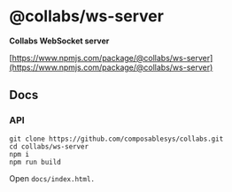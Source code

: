 # @collabs/ws-server

**Collabs WebSocket server**

[https://www.npmjs.com/package/@collabs/ws-server](https://www.npmjs.com/package/@collabs/ws-server)

## Docs

### API

```
git clone https://github.com/composablesys/collabs.git
cd collabs/ws-server
npm i
npm run build
```

Open `docs/index.html.`
